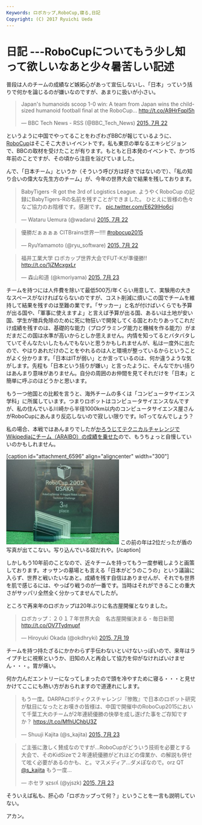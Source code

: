 ```yaml
---
Keywords: ロボカップ,RoboCup,寝る,日記
Copyright: (C) 2017 Ryuichi Ueda
---
```


# 日記 ---RoboCupについてもう少し知って欲しいなあと少々暑苦しい記述
普段は人のチームの成績など嫉妬心があって宣伝しないし、「日本」っていう括りで何かを論じるのが嫌いなのですが、あまりに扱いが小さい。

<blockquote class="twitter-tweet" lang="ja"><p lang="en" dir="ltr">Japan&#39;s humanoids scoop 1-0 win: A team from Japan wins the child-sized humanoid football final at the RoboCup... <a href="http://t.co/A9HrFqpl5h">http://t.co/A9HrFqpl5h</a></p>&mdash; BBC Tech News - RSS (@BBC_Tech_News) <a href="https://twitter.com/BBC_Tech_News/status/623829092786286593">2015, 7月 22</a></blockquote>
<script async src="//platform.twitter.com/widgets.js" charset="utf-8"></script>

というように中国でやってることをわざわざBBCが報じているように、<a href="https://en.wikipedia.org/wiki/RoboCup" target="_blank">RoboCup</a>はそこそこ大きいイベントです。私も東京の単なるエキシビジョンで、BBCの取材を受けたことが有ります。もともと日本発のイベントで、かつ15年前のことですが、その頃から注目を浴びていました。


んで、「日本チーム」というか（そういう呼び方は好きではないので）、「私の知り合いの偉大な先生方のチーム」が、今年の世界大会で結果を残しております。

<blockquote class="twitter-tweet" lang="ja"><p lang="ja" dir="ltr">BabyTigers -R got the 3rd of Logistics League.&#10;&#10;ようやくRoboCup の記録にBabyTigers-Rの名前を残すことができました。&#10;ひとえに皆様の色々なご協力のお陰様です。感謝です。 <a href="http://t.co/E629IHo6cj">pic.twitter.com/E629IHo6cj</a></p>&mdash; Wataru Uemura (@wadaru) <a href="https://twitter.com/wadaru/status/623882086206697472">2015, 7月 22</a></blockquote>
<script async src="//platform.twitter.com/widgets.js" charset="utf-8"></script>

<blockquote class="twitter-tweet" lang="ja"><p lang="ja" dir="ltr">優勝だぁぁぁぁ&#10;&#10;CITBrains世界一!!!!&#10;&#10;<a href="https://twitter.com/hashtag/robocup2015?src=hash">#robocup2015</a></p>&mdash; RyuYamamoto (@ryu_software) <a href="https://twitter.com/ryu_software/status/623754729777041408">2015, 7月 22</a></blockquote>
<script async src="//platform.twitter.com/widgets.js" charset="utf-8"></script>

<blockquote class="twitter-tweet" lang="ja"><p lang="ja" dir="ltr">福井工業大学&#10;ロボカップ世界大会でFUT-Kが準優勝!!&#10;<a href="http://t.co/1jZMcxgxLr">http://t.co/1jZMcxgxLr</a></p>&mdash; 森山和道 (@kmoriyama) <a href="https://twitter.com/kmoriyama/status/624126568856616960">2015, 7月 23</a></blockquote>
<script async src="//platform.twitter.com/widgets.js" charset="utf-8"></script>

チームを持つには人件費を除いて最低500万/年くらい用意して、実験用の大きなスペースがなければならないのですが、コスト削減に煩いこの国でチームを維持して結果を残すのは至難の業です。「サッカー」と名が付けばいくらでも予算が出る国や、「軍事に使えますよ」と言えば予算が出る国、あるいは土地が安い国、学生が徴兵免除のために死に物狂いで開発してくる国とわたりあってこれだけ成績を残すのは、基礎的な能力（プログラミング能力と機械を作る能力）がまだまだこの国は水準が高いからとしか思えません。内情を知ってるとバタバタしていてそんなたいしたもんでもないと思うかもしれませんが、私は一度外に出たので、やはりあれだけのことをやれるのは人と環境が整っているからということがよく分かります。「日本はITが弱い」とか言っているのは、何か違うような気がします。先程も「日本という括りが嫌い」と言ったように、そんなでかい括りはあんまり意味がありません。自分の周囲のお仲間を見てそれだけを「日本」と簡単に呼ぶのはどうかと思います。


もう一つ他国との比較を言うと、海外チームの多くは「コンピュータサイエンス学科」に所属しています。つまりロボットはコンピュータサイエンスなんですが、私の住んでいる川崎から半径1000km以内のコンピュータサイエンス屋さんがRoboCupにあんまり反応しないので寂しい限りです。IoTってなんでしょう？

私の場合、本戦ではあんまりでしたが<a href="https://en.wikipedia.org/wiki/RoboCup_Standard_Platform_League#Technical_Challenges_Results_.5B4.5D">かろうじてテクニカルチャレンジでWikipediaにチーム（ARAIBO）の成績を乗せた</a>ので、もうちょっと自慢していいのかもしれません。

[caption id="attachment_6596" align="aligncenter" width="300"]<a href="DSC00032.jpg"><img src="DSC00032-300x225.jpg" alt="この前の年は2位だったが盾の写真が出てこない。" width="300" height="225" class="size-medium wp-image-6596" /></a> この前の年は2位だったが盾の写真が出てこない。写り込んでいる奴だれや。[/caption]


しかしもう10年前のことなので、近々チームを持ってもう一度参戦しようと画策しております。オッサンの墓場とも言える「日本がどうのこうの」という議論に入らず、世界と戦いたいなあと。成績を残す自信はありませんが、それでも世界を肌で感じるには、やっぱり戦うのが一番です。当時はそれができることの重大さがサッパリ全然全く分かってませんでしたが。

ところで再来年のロボカップは20年ぶりに名古屋開催となりました。

<blockquote class="twitter-tweet" lang="ja"><p lang="ja" dir="ltr">ロボカップ：２０１７年世界大会　名古屋開催決まる - 毎日新聞 <a href="http://t.co/OV7Tydmupf">http://t.co/OV7Tydmupf</a></p>&mdash; Hiroyuki Okada (@okdhryki) <a href="https://twitter.com/okdhryki/status/622893124520689664">2015, 7月 19</a></blockquote>
<script async src="//platform.twitter.com/widgets.js" charset="utf-8"></script>

チームを持つ持たざるにかかわらず手伝わないといけないっぽいので、来年はライプチヒに視察というか、旧知の人と再会して協力を仰がなければいけません・・・。胃が痛い。


何か力んだエントリーになってしまったので頭を冷やすために寝る・・・と見せかけてここにも熱い方がおられますので道連れにします。

<blockquote class="twitter-tweet" lang="ja"><p lang="ja" dir="ltr">もう一度。DARPAロボティクスチャレンジ『惨敗』で日本のロボット研究が駄目になったとお嘆きの皆様は、中国で開催中のRoboCup2015において千葉工大のチームが2年連続優勝の快挙を成し遂げた事をご存知ですか？ <a href="https://t.co/MfhUChbU3Z">https://t.co/MfhUChbU3Z</a></p>&mdash; Shuuji Kajita (@s_kajita) <a href="https://twitter.com/s_kajita/status/624115120508022784">2015, 7月 23</a></blockquote>
<script async src="//platform.twitter.com/widgets.js" charset="utf-8"></script>

<blockquote class="twitter-tweet" lang="ja"><p lang="ja" dir="ltr">ご主張に激しく賛成なのですが…RoboCupがどういう技術を必要とする大会で、そのKidSizeで２年連続優勝がどれほどの偉業か、の解説も併せて呟く必要があるのかも、と。マスメディア…ダメぽなので。orz QT <a href="https://twitter.com/s_kajita">@s_kajita</a> もう一度…</p>&mdash; ホセヲ ʞzsɾʎ (@yjszk) <a href="https://twitter.com/yjszk/status/624116650233585664">2015, 7月 23</a></blockquote>
<script async src="//platform.twitter.com/widgets.js" charset="utf-8"></script>

そういえば私も、肝心の「ロボカップって何？」ということを一言も説明していない。

アカン。
